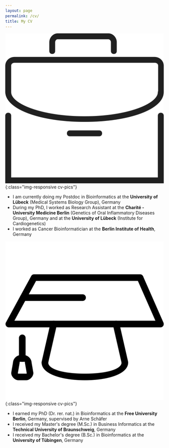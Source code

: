 ```yaml
---
layout: page
permalink: /cv/
title: My CV
---
```



![Professional Experience](/images/CV/business.png){:class="img-responsive cv-pics"}

* I am currently doing my Postdoc in Bioinformatics at the <b>University of Lübeck</b> (Medical Systems Biology Group), Germany
* During my PhD, I worked as Research Assistant at the <b>Charité - University Medicine Berlin</b> (Genetics of Oral Inflammatory Diseases Group), Germany and at the <b>University of Lübeck</b> (Institute for Cardiogenetics)
* I worked as Cancer Bioinformatician at the <b>Berlin Institute of Health</b>, Germany

![Education](/images/CV/study2.png){:class="img-responsive cv-pics"}

* I earned my PhD (Dr. rer. nat.) in Bioinformatics at the <b>Free University Berlin</b>, Germany, supervised by Arne Schäfer
* I received my Master's degree (M.Sc.) in Business Informatics at the <b>Technical University of Braunschweig</b>, Germany
* I received my Bachelor's degree (B.Sc.) in Bioinformatics at the <b>University of Tübingen</b>, Germany
